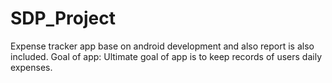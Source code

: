 # SDP_Project
Expense tracker app base on android development and also report is also included.
Goal of app: 
Ultimate goal of app is to keep records of users daily expenses.

